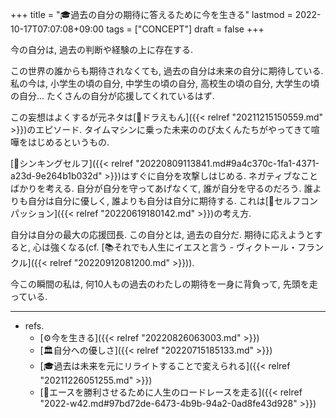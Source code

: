 +++
title = "🎓過去の自分の期待に答えるために今を生きる"
lastmod = 2022-10-17T07:07:08+09:00
tags = ["CONCEPT"]
draft = false
+++

今の自分は, 過去の判断や経験の上に存在する.

この世界の誰からも期待されなくても, 過去の自分は未来の自分に期待している. 私の今は, 小学生の頃の自分, 中学生の頃の自分, 高校生の頃の自分, 大学生の頃の自分... たくさんの自分が応援してくれているはず.

この妄想はよくするが元ネタは[📝ドラえもん]({{< relref "20211215150559.md" >}})のエピソード. タイムマシンに乗った未来ののび太くんたちがやってきて喧嘩をはじめるというもの.

[📝シンキングセルフ]({{< relref "20220809113841.md#9a4c370c-1fa1-4371-a23d-9e264b1b032d" >}})はすぐに自分を攻撃しはじめる. ネガティブなことばかりを考える. 自分が自分を守ってあげなくて, 誰が自分を守るのだろう. 誰よりも自分は自分に優しく, 誰よりも自分は自分に期待する. これは[📝セルフコンパッション]({{< relref "20220619180142.md" >}})の考え方.

自分は自分の最大の応援団長. この自分とは, 過去の自分だ. 期待に応えようとすると, 心は強くなる(cf. [📚それでも人生にイエスと言う - ヴィクトール・フランクル]({{< relref "20220912081200.md" >}})).

今この瞬間の私は, 何10人もの過去のわたしの期待を一身に背負って, 先頭を走っている.

---

-   refs.
    -   [⚙今を生きる]({{< relref "20220826063003.md" >}})
    -   [🏛自分への優しさ]({{< relref "20220715185133.md" >}})
    -   [🎓過去は未来を元にリライトすることで変えられる]({{< relref "20211226051255.md" >}})
    -   [💭エースを勝利させるために人生のロードレースを走る]({{< relref "2022-w42.md#97bd72de-6473-4b9b-94a2-0ad8fe43d928" >}})
